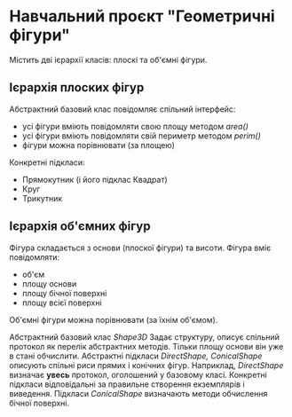 # Навчальний проєкт "Геометричні фігури"

Містить дві ієрархії класів: плоскі та об'ємні фігури.

## Ієрархія плоских фігур

Абстрактний базовий клас повідомляє спільний інтерфейс:
- усі фігури вміють повідомляти cвою площу методом _area()_
- усі фігури вміють повідомляти cвій периметр методом _perim()_
- фігури можна порівнювати (за площею)

Конкретні підкласи:
- Прямокутник (і його підклас Квадрат)
- Круг
- Трикутник

## Ієрархія об'ємних фігур

Фігура складається з основи (плоскої фігури) та висоти.
Фігура вміє повідомляти:
- об'єм
- площу основи
- площу бічної поверхні
- площу всієї поверхні

Об'ємні фігури можна порівнювати (за їхнім об'ємом).

Абстрактний базовий клас _Shape3D_ Задає структуру, описує спільний протокол як перелік абстрактних методів. Тільки площу основи він уже в стані обчислити. 
Абстрактні підкласи _DirectShape, ConicalShape_ описують спільні риси прямих і конічних фігур. Наприклад, _DirectShape_ визначає **увесь** протокол, оголошений
у базовому класі. Конкретні підкласи відповідальні за правильне створення екземплярів і виведення. Підкласи _ConicalShape_ визначають методи обчислення бічної поверхні.

